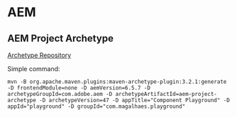 # AEM

## AEM Project Archetype

[Archetype Repository](https://github.com/adobe/aem-project-archetype)

Simple command:

```
mvn -B org.apache.maven.plugins:maven-archetype-plugin:3.2.1:generate -D frontendModule=none -D aemVersion=6.5.7 -D archetypeGroupId=com.adobe.aem -D archetypeArtifactId=aem-project-archetype -D archetypeVersion=47 -D appTitle="Component Playground" -D appId="playground" -D groupId="com.magalhaes.playground" 
```